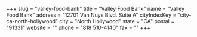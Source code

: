 +++
slug = "valley-food-bank"
title = "Valley Food Bank"
name = "Valley Food Bank"
address = "12701 Van Nuys Blvd. Suite A"
cityIndexKey = "city-ca-north-hollywood"
city = "North Hollywood"
state = "CA"
postal = "91331"
website = ""
phone = "818 510-4140"
fax = ""
+++
